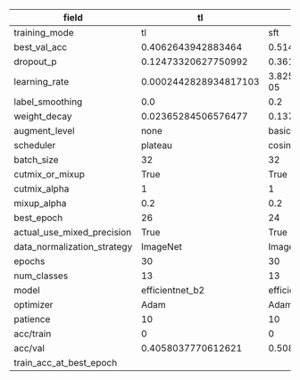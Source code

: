| field                       | tl                    | sft                   | fft                    |
|-----------------------------|-----------------------|-----------------------|------------------------|
| training_mode               | tl                    | sft                   | fft                    |
| best_val_acc                | 0.4062643942883464    | 0.5147397512666974    | 0.5131275909719023     |
| dropout_p                   | 0.12473320627750992   | 0.3615446264779709    | 0.28663765276170183    |
| learning_rate               | 0.0002442828934817103 | 3.825683660340811e-05 | 1.0883894132768148e-05 |
| label_smoothing             | 0.0                   | 0.2                   | 0.2                    |
| weight_decay                | 0.02365284506576477   | 0.1374004551867758    | 0.02917168099201588    |
| augment_level               | none                  | basic                 | none                   |
| scheduler                   | plateau               | cosine                | plateau                |
| batch_size                  | 32                    | 32                    | 32                     |
| cutmix_or_mixup             | True                  | True                  | True                   |
| cutmix_alpha                | 1                     | 1                     | 1                      |
| mixup_alpha                 | 0.2                   | 0.2                   | 0.2                    |
| best_epoch                  | 26                    | 24                    | 27                     |
| actual_use_mixed_precision  | True                  | True                  | True                   |
| data_normalization_strategy | ImageNet              | ImageNet              | ImageNet               |
| epochs                      | 30                    | 30                    | 30                     |
| num_classes                 | 13                    | 13                    | 13                     |
| model                       | efficientnet_b2       | efficientnet_b2       | efficientnet_b2        |
| optimizer                   | Adam                  | AdamW                 | AdamW                  |
| patience                    | 10                    | 10                    | 10                     |
| acc/train                   | 0                     | 0                     | 0                      |
| acc/val                     | 0.4058037770612621    | 0.5080608014739751    | 0.5105941962229388     |
| train_acc_at_best_epoch     |                       |                       |                        |